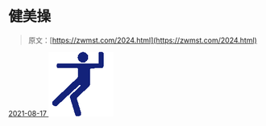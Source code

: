 <!--yml
category: 未分类
date: 0001-01-01 00:00:00
-->

# 健美操

> 原文：[https://zwmst.com/2024.html](https://zwmst.com/2024.html)

   [ <time datetime="2021-08-17T10:00:58+08:00"> 2021-08-17 </time> ](https://zwmst.com/%e5%81%a5%e7%be%8e%e6%93%8d)  [![](img/189cbd65fecfe1bcb650f10333c96cde.png)](https://zwmst.com/wp-content/uploads/2021/08/1629165658-ab69b59a972a8a9.png)